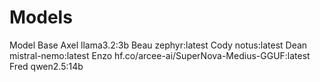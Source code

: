 # Models

Model       Base
Axel        llama3.2:3b
Beau        zephyr:latest
Cody        notus:latest
Dean        mistral-nemo:latest
Enzo        hf.co/arcee-ai/SuperNova-Medius-GGUF:latest
Fred        qwen2.5:14b
